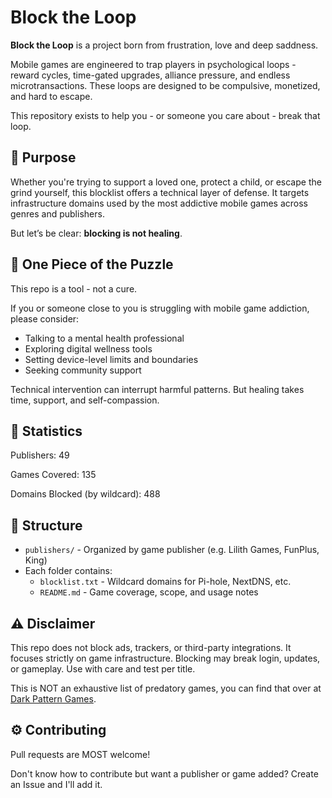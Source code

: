 # Block the Loop

**Block the Loop** is a project born from frustration, love and deep saddness.

Mobile games are engineered to trap players in psychological loops - reward cycles, time-gated upgrades, alliance pressure, and endless microtransactions. These loops are designed to be compulsive, monetized, and hard to escape.

This repository exists to help you - or someone you care about - break that loop.

## 🎯 Purpose

Whether you're trying to support a loved one, protect a child, or escape the grind yourself, this blocklist offers a technical layer of defense. It targets infrastructure domains used by the most addictive mobile games across genres and publishers.

But let’s be clear: **blocking is not healing**.

## 🧩 One Piece of the Puzzle

This repo is a tool - not a cure.

If you or someone close to you is struggling with mobile game addiction, please consider:
- Talking to a mental health professional
- Exploring digital wellness tools
- Setting device-level limits and boundaries
- Seeking community support

Technical intervention can interrupt harmful patterns. But healing takes time, support, and self-compassion.

## 📝 Statistics

Publishers: 49

Games Covered: 135

Domains Blocked (by wildcard): 488

## 🧱 Structure

- `publishers/` - Organized by game publisher (e.g. Lilith Games, FunPlus, King)
- Each folder contains:
  - `blocklist.txt` - Wildcard domains for Pi-hole, NextDNS, etc.
  - `README.md` - Game coverage, scope, and usage notes

## ⚠️ Disclaimer

This repo does not block ads, trackers, or third-party integrations. It focuses strictly on game infrastructure. Blocking may break login, updates, or gameplay. Use with care and test per title.

This is NOT an exhaustive list of predatory games, you can find that over at [Dark Pattern Games](https://www.darkpattern.games/).

## ⚙️ Contributing

Pull requests are MOST welcome!

Don't know how to contribute but want a publisher or game added? Create an Issue and I'll add it.
